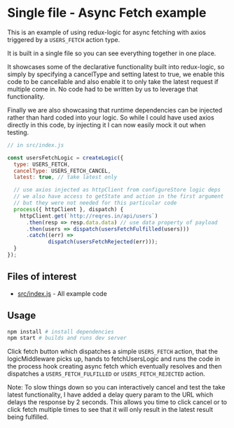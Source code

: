 # Single file - Async Fetch example

This is an example of using redux-logic for async fetching with axios triggered by a `USERS_FETCH` action type.

It is built in a single file so you can see everything together in one place.

It showcases some of the declarative functionality built into redux-logic, so simply by specifying a cancelType and setting latest to true, we enable this code to be cancellable and also enable it to only take the latest request if multiple come in. No code had to be written by us to leverage that functionality.

Finally we are also showcasing that runtime dependencies can be injected rather than hard coded into your logic. So while I could have used axios directly in this code, by injecting it I can now easily mock it out when testing.


```js
// in src/index.js

const usersFetchLogic = createLogic({
  type: USERS_FETCH,
  cancelType: USERS_FETCH_CANCEL,
  latest: true, // take latest only

  // use axios injected as httpClient from configureStore logic deps
  // we also have access to getState and action in the first argument
  // but they were not needed for this particular code
  process({ httpClient }, dispatch) {
    httpClient.get(`http://reqres.in/api/users`)
      .then(resp => resp.data.data) // use data property of payload
      .then(users => dispatch(usersFetchFulfilled(users)))
      .catch((err) =>
             dispatch(usersFetchRejected(err)));
  }
});
```

## Files of interest

 - [src/index.js](./src/index.js) - All example code

## Usage

```bash
npm install # install dependencies
npm start # builds and runs dev server
```

Click fetch button which dispatches a simple `USERS_FETCH` action, that the logicMiddleware picks up, hands to fetchUsersLogic and runs the code in the process hook creating async fetch which eventually resolves and then dispatches a `USERS_FETCH_FULFILLED` or `USERS_FETCH_REJECTED` action.

Note: To slow things down so you can interactively cancel and test the take latest functionality, I have added a delay query param to the URL which delays the response by 2 seconds. This allows you time to click cancel or to click fetch multiple times to see that it will only result in the latest result being fulfilled.
